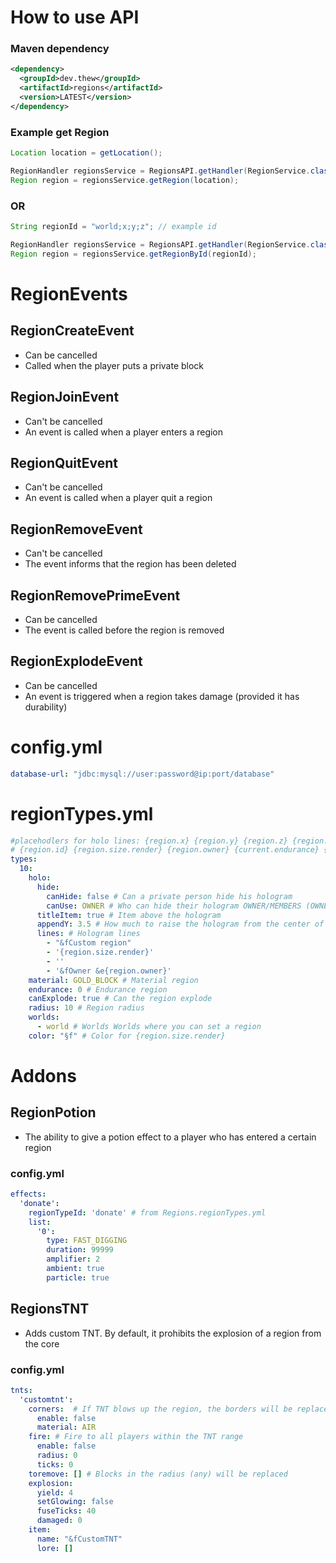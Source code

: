 # How to use API

### Maven dependency

```xml
<dependency>
  <groupId>dev.thew</groupId>
  <artifactId>regions</artifactId>
  <version>LATEST</version>
</dependency>
```

### Example get Region

```java
Location location = getLocation();

RegionHandler regionsService = RegionsAPI.getHandler(RegionService.class);
Region region = regionsService.getRegion(location);
```

### OR

```java
String regionId = "world;x;y;z"; // example id

RegionHandler regionsService = RegionsAPI.getHandler(RegionService.class);
Region region = regionsService.getRegionById(regionId); 
```

# RegionEvents

## RegionCreateEvent

* Can be cancelled
* Called when the player puts a private block 

## RegionJoinEvent

* Can't be cancelled
* An event is called when a player enters a region

## RegionQuitEvent

* Can't be cancelled
* An event is called when a player quit a region

## RegionRemoveEvent

* Can't be cancelled
* The event informs that the region has been deleted

## RegionRemovePrimeEvent

* Can be cancelled
* The event is called before the region is removed

## RegionExplodeEvent

* Can be cancelled
* An event is triggered when a region takes damage (provided it has durability)

# config.yml

``` yml
database-url: "jdbc:mysql://user:password@ip:port/database"
```

# regionTypes.yml

``` yml
#placehodlers for holo lines: {region.x} {region.y} {region.z} {region.radius}
# {region.id} {region.size.render} {region.owner} {current.endurance} {max.endurance}
types:
  10:
    holo:
      hide:
        canHide: false # Can a private person hide his hologram
        canUse: OWNER # Who can hide their hologram OWNER/MEMBERS (OWNER can always hide the hologram if canHide true)
      titleItem: true # Item above the hologram
      appendY: 3.5 # How much to raise the hologram from the center of the private
      lines: # Hologram lines
        - "&fCustom region"
        - '{region.size.render}'
        - ''
        - '&fOwner &e{region.owner}'
    material: GOLD_BLOCK # Material region
    endurance: 0 # Endurance region 
    canExplode: true # Can the region explode
    radius: 10 # Region radius
    worlds:
      - world # Worlds Worlds where you can set a region
    color: "§f" # Color for {region.size.render}
```

# Addons

## RegionPotion

* The ability to give a potion effect to a player who has entered a certain region

### config.yml
``` yml
effects:
  'donate':
    regionTypeId: 'donate' # from Regions.regionTypes.yml
    list:
      '0':
        type: FAST_DIGGING
        duration: 99999
        amplifier: 2
        ambient: true
        particle: true
```

## RegionsTNT

* Adds custom TNT. By default, it prohibits the explosion of a region from the core

### config.yml
``` yml
tnts:
  'customtnt':
    corners:  # If TNT blows up the region, the borders will be replaced
      enable: false
      material: AIR
    fire: # Fire to all players within the TNT range
      enable: false
      radius: 0
      ticks: 0
    toremove: [] # Blocks in the radius (any) will be replaced
    explosion:
      yield: 4
      setGlowing: false
      fuseTicks: 40
      damaged: 0
    item:
      name: "&fCustomTNT"
      lore: []
```
